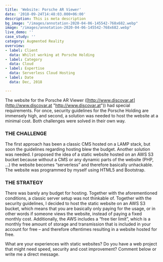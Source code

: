 ```yaml
---
title: 'Website: Porsche AR Viewer'
date: '2018-09-24T14:48:03.000+06:00'
description: This is meta description
bg_image: "/images/annotation-2020-04-06-145542-768x682.webp"
image: "/images/annotation-2020-04-06-145542-768x682.webp"
live_demo: ''
case_study: ''
category: Augmented Reality
overview:
- label: Client
  data: Whilst working at Porsche Holding
- label: Category
  data: Cloud
- label: Expertise
  data: Serverless Cloud Hosting
- label: Date
  data: Dec, 2018

---
```

The website for the Porsche AR Viewer ([http://www.discovar.at](http://www.discovar.at "http://www.discovar.at")) had special requirements. For once, security guidelines for the Porsche Holding are immensely high, and second, a solution was needed to host the website at a minimal cost. Both challenges were solved in their own way.

### THE CHALLENGE

The first approach has been a classic CMS hosted on a LAMP stack, but soon the guidelines regarding hosting blew the budget. Another solution was needed. I proposed the idea of a static website hosted on an AWS S3 bucket because without a CMS or any dynamic parts of the website (PHP, …) the website becomes “serverless” and therefore basically unhackable. The website was programmed by myself using HTML5 and Bootstrap.

### THE STRATEGY

There was barely any budget for hosting. Together with the aforementioned conditions, a classic server setup was not thinkable of. Together with the security guidelines, I decided to host the static website on an AWS S3 bucket, which means that you are basically only paying for the usage, or in other words if someone views the website, instead of paying a fixed monthly cost. Additionally, the AWS includes a “free tier limit”, which is a monthly free amount of storage and transmission that is included in your account for free – and therefore oftentimes resulting in a website hosted for free.

What are your experiences with static websites? Do you have a web project that might need speed, security and cost improvement? Comment below or write me a direct message.
